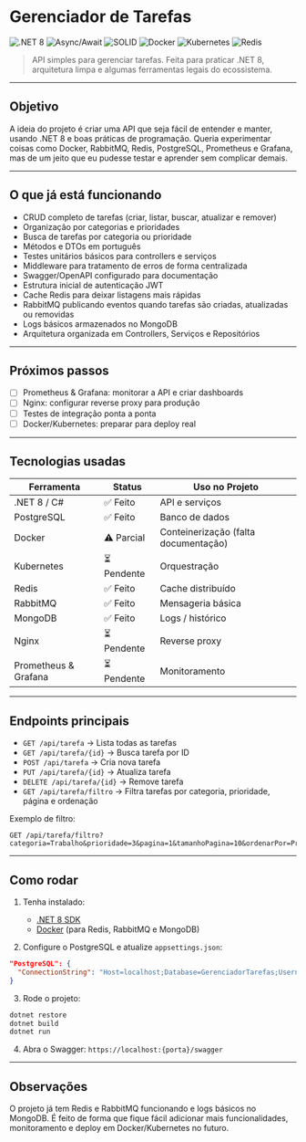 # Gerenciador de Tarefas

![.NET 8](https://img.shields.io/badge/.NET-8-blue)
![Async/Await](https://img.shields.io/badge/Async--Await-green)
![SOLID](https://img.shields.io/badge/SOLID-purple)
![Docker](https://img.shields.io/badge/Docker-lightgrey)
![Kubernetes](https://img.shields.io/badge/Kubernetes-lightblue)
![Redis](https://img.shields.io/badge/Redis-orange)

> API simples para gerenciar tarefas. Feita para praticar .NET 8, arquitetura limpa e algumas ferramentas legais do ecossistema.

---

## Objetivo

A ideia do projeto é criar uma API que seja fácil de entender e manter, usando .NET 8 e boas práticas de programação. Queria experimentar coisas como Docker, RabbitMQ, Redis, PostgreSQL, Prometheus e Grafana, mas de um jeito que eu pudesse testar e aprender sem complicar demais.

---

## O que já está funcionando

* CRUD completo de tarefas (criar, listar, buscar, atualizar e remover)
* Organização por categorias e prioridades
* Busca de tarefas por categoria ou prioridade
* Métodos e DTOs em português
* Testes unitários básicos para controllers e serviços
* Middleware para tratamento de erros de forma centralizada
* Swagger/OpenAPI configurado para documentação
* Estrutura inicial de autenticação JWT
* Cache Redis para deixar listagens mais rápidas
* RabbitMQ publicando eventos quando tarefas são criadas, atualizadas ou removidas
* Logs básicos armazenados no MongoDB
* Arquitetura organizada em Controllers, Serviços e Repositórios 

---

## Próximos passos

* [ ] Prometheus & Grafana: monitorar a API e criar dashboards
* [ ] Nginx: configurar reverse proxy para produção
* [ ] Testes de integração ponta a ponta
* [ ] Docker/Kubernetes: preparar para deploy real

---

## Tecnologias usadas

| Ferramenta           | Status     | Uso no Projeto                       |
| -------------------- | ---------- | ------------------------------------ |
| .NET 8 / C#          | ✅ Feito    | API e serviços                       |
| PostgreSQL           | ✅ Feito    | Banco de dados                       |
| Docker               | ⚠️ Parcial | Conteinerização (falta documentação) |
| Kubernetes           | ⏳ Pendente | Orquestração                         |
| Redis                | ✅ Feito    | Cache distribuído                    |
| RabbitMQ             | ✅ Feito    | Mensageria básica                    |
| MongoDB              | ✅ Feito    | Logs / histórico                     |
| Nginx                | ⏳ Pendente | Reverse proxy                        |
| Prometheus & Grafana | ⏳ Pendente | Monitoramento                        |

---

## Endpoints principais

* `GET /api/tarefa` → Lista todas as tarefas
* `GET /api/tarefa/{id}` → Busca tarefa por ID
* `POST /api/tarefa` → Cria nova tarefa
* `PUT /api/tarefa/{id}` → Atualiza tarefa
* `DELETE /api/tarefa/{id}` → Remove tarefa
* `GET /api/tarefa/filtro` → Filtra tarefas por categoria, prioridade, página e ordenação

Exemplo de filtro:

```
GET /api/tarefa/filtro?categoria=Trabalho&prioridade=3&pagina=1&tamanhoPagina=10&ordenarPor=Prioridade&desc=true
```

---

## Como rodar

1. Tenha instalado:

   * [.NET 8 SDK](https://dotnet.microsoft.com/download)
   * [Docker](https://www.docker.com/) (para Redis, RabbitMQ e MongoDB)

2. Configure o PostgreSQL e atualize `appsettings.json`:

```json
"PostgreSQL": {
  "ConnectionString": "Host=localhost;Database=GerenciadorTarefas;Username=postgres;Password=senha"
}
```

3. Rode o projeto:

```bash
dotnet restore
dotnet build
dotnet run
```

4. Abra o Swagger: `https://localhost:{porta}/swagger`

---

## Observações

O projeto já tem Redis e RabbitMQ funcionando e logs básicos no MongoDB. É feito de forma que fique fácil adicionar mais funcionalidades, monitoramento e deploy em Docker/Kubernetes no futuro.
